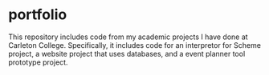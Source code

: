 # portfolio

This repository includes code from my academic projects I have done at Carleton College. Specifically, it includes code for an interpretor for Scheme project, a website project that uses databases, and a event planner tool prototype project.
